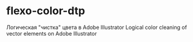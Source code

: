 # flexo-color-dtp
Логическая "чистка" цвета в Adobe Illustrator
Logical color cleaning of vector elements on Adobe Illustrator
